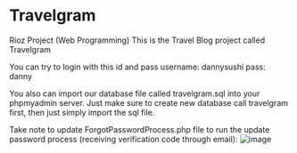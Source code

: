 # Travelgram
Rioz Project (Web Programming)
This is the Travel Blog project called Travelgram

You can try to login with this id and pass
username: dannysushi
pass: danny

You also can import our database file called travelgram.sql into your phpmyadmin server. Just make sure to create new database call travelgram first, then just simply import the sql file.

Take note to update ForgotPasswordProcess.php file to run the update password process (receiving verification code through email):
![image](https://github.com/afiqnadzmii/Travelgram/assets/107661420/b84cb484-7cad-457f-bfc8-174b97064904)
